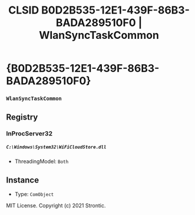 ﻿---
title: "CLSID B0D2B535-12E1-439F-86B3-BADA289510F0 | WlanSyncTaskCommon"
excerpt: What is COM-Object CLSID B0D2B535-12E1-439F-86B3-BADA289510F0?
---

# {B0D2B535-12E1-439F-86B3-BADA289510F0}

### `WlanSyncTaskCommon`

## Registry


### InProcServer32

##### `C:\Windows\System32\WiFiCloudStore.dll`
* ThreadingModel: `Both`

## Instance

* Type: `ComObject`

MIT License. Copyright (c) 2021 Strontic.


